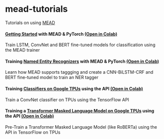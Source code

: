 # mead-tutorials
Tutorials on using [MEAD](https://github.com/dpressel/mead-baseline)


#### [Getting Started](mead_1_pytorch.ipynb) with MEAD & PyTorch [(Open in Colab)](https://colab.research.google.com/github/dpressel/mead-tutorials/blob/master/mead_1_pytorch.ipynb)

Train LSTM, ConvNet and BERT fine-tuned models for classification using the MEAD trainer

#### Training [Named Entity Recognizers](mead_2_pytorch.ipynb) with MEAD & PyTorch [(Open in Colab)](https://colab.research.google.com/github/dpressel/mead-tutorials/blob/master/mead_2_pytorch.ipynb)

Learn how MEAD supports taggging and create a CNN-BiLSTM-CRF and BERT fine-tuned model to train an NER tagger

#### Training [Classifiers on Google TPUs](mead_tf_api_tpu.ipynb) using the API [(Open in Colab)](https://colab.research.google.com/github/dpressel/mead-tutorials/blob/master/mead_tf_api_tpu.ipynb)

Train a ConvNet classifier on TPUs using the TensorFlow API

#### Training a [Transformer Masked Language Model on Google TPUs](mead_transformers_tpu.ipynb) using the API [(Open in Colab)](https://colab.research.google.com/github/dpressel/mead-tutorials/blob/master/mead_transformers_tpu.ipynb)

Pre-Train a Transformer Masked Language Model (like RoBERTa) using the API in TensorFlow on TPUs
